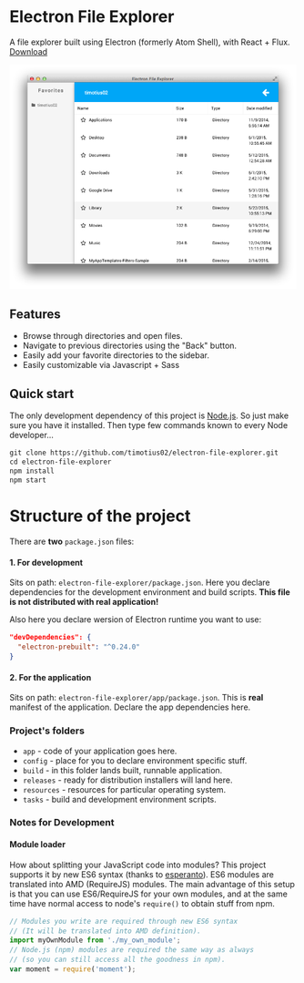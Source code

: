 # Electron File Explorer

A file explorer built using Electron (formerly Atom Shell), with React + Flux. [Download](https://github.com/timotius02/electron-file-explorer/releases/download/v0.1.0/electron-file-explorer_0.1.0.dmg)

![Screenshot](images/electron-file-explorer.png?raw=true)

## Features

* Browse through directories and open files.
* Navigate to previous directories using the "Back" button.
* Easily add your favorite directories to the sidebar.
* Easily customizable via Javascript + Sass

## Quick start
The only development dependency of this project is [Node.js](https://nodejs.org). So just make sure you have it installed.
Then type few commands known to every Node developer...
```
git clone https://github.com/timotius02/electron-file-explorer.git
cd electron-file-explorer
npm install
npm start
```

# Structure of the project

There are **two** `package.json` files:  

#### 1. For development
Sits on path: `electron-file-explorer/package.json`. Here you declare dependencies for the development environment and build scripts. **This file is not distributed with real application!**

Also here you declare wersion of Electron runtime you want to use:
```json
"devDependencies": {
  "electron-prebuilt": "^0.24.0"
}
```

#### 2. For the application
Sits on path: `electron-file-explorer/app/package.json`. This is **real** manifest of the application. Declare the app dependencies here.

### Project's folders

- `app` - code of your application goes here.
- `config` - place for you to declare environment specific stuff.
- `build` - in this folder lands built, runnable application.
- `releases` - ready for distribution installers will land here.
- `resources` - resources for particular operating system.
- `tasks` - build and development environment scripts.

### Notes for Development

#### Module loader

How about splitting your JavaScript code into modules? This project supports it by new ES6 syntax (thanks to [esperanto](https://github.com/esperantojs/esperanto)). ES6 modules are translated into AMD (RequireJS) modules. The main advantage of this setup is that you can use ES6/RequireJS for your own modules, and at the same time have normal access to node's `require()` to obtain stuff from npm.
```javascript
// Modules you write are required through new ES6 syntax
// (It will be translated into AMD definition).
import myOwnModule from './my_own_module';
// Node.js (npm) modules are required the same way as always
// (so you can still access all the goodness in npm).
var moment = require('moment');
```